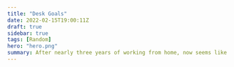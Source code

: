```yaml
---
title: "Desk Goals"
date: 2022-02-15T19:00:11Z
draft: true
sidebar: true
tags: [Random]
hero: "hero.png"
summary: After nearly three years of working from home, now seems like a good time to organise the workspace
---
```

